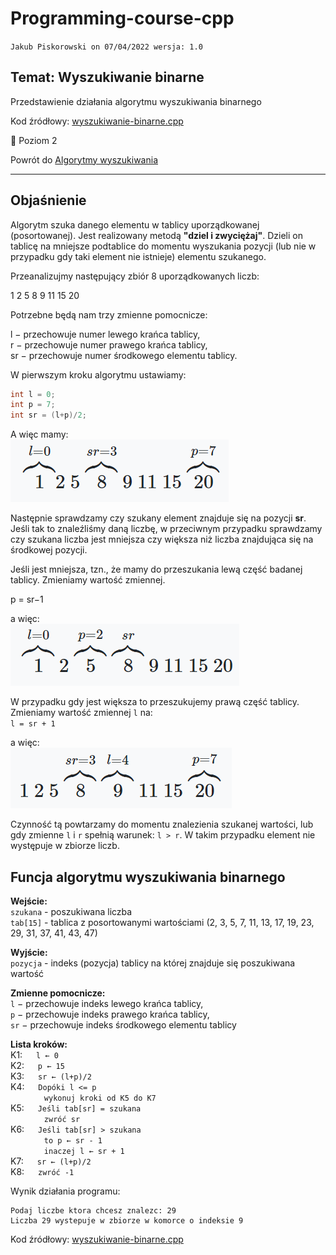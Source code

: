 # Programming-course-cpp

`Jakub Piskorowski on 07/04/2022 wersja: 1.0`

## Temat: Wyszukiwanie binarne

Przedstawienie działania algorytmu wyszukiwania binarnego

Kod źródłowy:
[wyszukiwanie-binarne.cpp](wyszukiwanie-binarne.cpp)

&#x1F4D7; Poziom 2

Powrót do [Algorytmy wyszukiwania](/2-algorytmika/2-3-algorytmy-wyszukiwania/README.md)

---

## Objaśnienie

Algorytm szuka danego elementu w tablicy uporządkowanej (posortowanej). Jest realizowany metodą **"dziel i zwyciężaj"**. Dzieli on tablicę na mniejsze podtablice do momentu wyszukania pozycji (lub nie w przypadku gdy taki element nie istnieje) elementu szukanego.

Przeanalizujmy następujący zbiór 8 uporządkowanych liczb:

1 2 5 8 9 11 15 20

Potrzebne będą nam trzy zmienne pomocnicze:

l − przechowuje numer lewego krańca tablicy, \
r − przechowuje numer prawego krańca tablicy, \
sr − przechowuje numer środkowego elementu tablicy.

W pierwszym kroku algorytmu ustawiamy:

```cpp
int l = 0;
int p = 7;
int sr = (l+p)/2;
```

A więc mamy: \
![wyszuiwanie binarne](img/binarne-1.PNG)

Następnie sprawdzamy czy szukany element znajduje się na pozycji **sr**. Jeśli tak to znaleźliśmy daną liczbę, w przeciwnym przypadku sprawdzamy czy szukana liczba jest mniejsza czy większa niż liczba znajdująca się na środkowej pozycji.

Jeśli jest mniejsza, tzn., że mamy do przeszukania lewą część badanej tablicy. Zmieniamy wartość zmiennej.

p = sr−1

a więc: \
![wyszuiwanie binarne](img/binarne-2.PNG)

W przypadku gdy jest większa to przeszukujemy prawą część tablicy. Zmieniamy wartość zmiennej `l` na: \
`l = sr + 1`

a więc: \
![wyszuiwanie binarne](img/binarne-3.PNG)

Czynność tą powtarzamy do momentu znalezienia szukanej wartości, lub gdy zmienne `l` i `r` spełnią warunek: `l > r`. W takim przypadku element nie występuje w zbiorze liczb.

<!--Źródło: [algorytm.edu.pl](http://www.algorytm.edu.pl/algorytmy-maturalne/wyszukiwanie-binarne.html) -->

## Funcja algorytmu wyszukiwania binarnego

**Wejście:** \
`szukana` - poszukiwana liczba \
`tab[15]` - tablica z posortowanymi wartościami (2, 3, 5, 7, 11, 13, 17, 19, 23, 29, 31, 37, 41, 43, 47)

**Wyjście:** \
`pozycja` - indeks (pozycja) tablicy na której znajduje się poszukiwana wartość

**Zmienne pomocnicze:** \
`l` − przechowuje indeks lewego krańca tablicy, \
`p` − przechowuje indeks prawego krańca tablicy, \
`sr` − przechowuje indeks środkowego elementu tablicy

**Lista kroków:**\
K1: &emsp; `l ← 0` &emsp; \
K2: &emsp; `p ← 15` &emsp; \
K3: &emsp; `sr ← (l+p)/2` &emsp; \
K4: &emsp; `Dopóki l <= p` &emsp; \
&emsp; &emsp; &emsp; `wykonuj kroki od K5 do K7` \
K5: &emsp; `Jeśli tab[sr] = szukana` &emsp; \
&emsp; &emsp; &emsp; `zwróć sr` \
K6: &emsp; `Jeśli tab[sr] > szukana` &emsp; \
&emsp; &emsp; &emsp; `to p ← sr - 1` \
&emsp; &emsp; &emsp; `inaczej l ← sr + 1` \
K7: &emsp; `sr ← (l+p)/2` &emsp; \
K8: &emsp; `zwróć -1` &emsp;

Wynik działania programu:

```text
Podaj liczbe ktora chcesz znalezc: 29
Liczba 29 wystepuje w zbiorze w komorce o indeksie 9
```

Kod źródłowy: [wyszukiwanie-binarne.cpp](wyszukiwanie-binarne.cpp)
